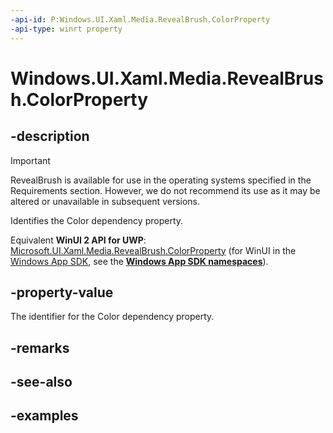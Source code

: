 ```yaml
---
-api-id: P:Windows.UI.Xaml.Media.RevealBrush.ColorProperty
-api-type: winrt property
---
```


<!-- Property syntax.
public DependencyProperty ColorProperty { get; }
-->

# Windows.UI.Xaml.Media.RevealBrush.ColorProperty

## -description

> [!Important]
> RevealBrush is available for use in the operating systems specified in the Requirements section. However, we do not recommend its use as it may be altered or unavailable in subsequent versions.

Identifies the Color dependency property.

Equivalent **WinUI 2 API for UWP**: [Microsoft.UI.Xaml.Media.RevealBrush.ColorProperty](/windows/winui/api/microsoft.ui.xaml.media.revealbrush.colorproperty) (for WinUI in the [Windows App SDK](/windows/apps/windows-app-sdk/), see the **[Windows App SDK namespaces](/windows/windows-app-sdk/api/winrt/)**).

## -property-value

The identifier for the Color dependency property.

## -remarks

## -see-also

## -examples

